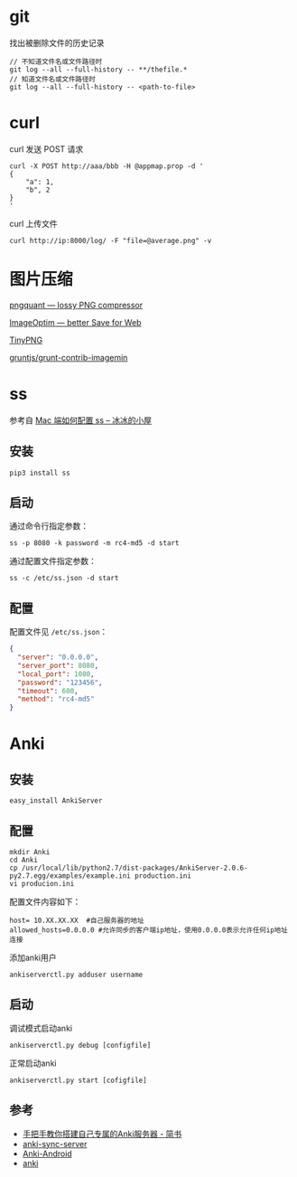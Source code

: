 # git

找出被删除文件的历史记录

```
// 不知道文件名或文件路径时
git log --all --full-history -- **/thefile.*
// 知道文件名或文件路径时
git log --all --full-history -- <path-to-file>
```


# curl

curl 发送 POST 请求

```
curl -X POST http://aaa/bbb -H @appmap.prop -d '
{
    "a": 1,
    "b", 2
}
'
```

curl 上传文件

```
curl http://ip:8000/log/ -F "file=@average.png" -v
```

# 图片压缩
[pngquant — lossy PNG compressor](https://pngquant.org/)

[ImageOptim — better Save for Web](https://imageoptim.com/mac)

[TinyPNG](https://tinypng.com/)

[gruntjs/grunt-contrib-imagemin](https://github.com/gruntjs/grunt-contrib-imagemin)

# ss

参考自 [Mac 端如何配置 ss – 冰冰的小屋](http://16bing.com/2017/02/18/mac-shadowsocks/)

## 安装

```
pip3 install ss
```

## 启动

通过命令行指定参数：

```
ss -p 8080 -k password -m rc4-md5 -d start
```

通过配置文件指定参数：

```
ss -c /etc/ss.json -d start
```

## 配置
配置文件见 `/etc/ss.json`：

```json
{
  "server": "0.0.0.0",
  "server_port": 8080,
  "local_port": 1080,
  "password": "123456",
  "timeout": 600,
  "method": "rc4-md5"
}
```

# Anki

## 安装

```
easy_install AnkiServer
```

## 配置

```
mkdir Anki
cd Anki
cp /usr/local/lib/python2.7/dist-packages/AnkiServer-2.0.6-py2.7.egg/examples/example.ini production.ini
vi producion.ini
```

配置文件内容如下：

```
host= 10.XX.XX.XX  #自己服务器的地址
allowed_hosts=0.0.0.0 #允许同步的客户端ip地址，使用0.0.0.0表示允许任何ip地址连接
```

添加anki用户

```
ankiserverctl.py adduser username
```

## 启动

调试模式启动anki

```
ankiserverctl.py debug [configfile]
```

正常启动anki

```
ankiserverctl.py start [cofigfile]
```

## 参考
+ [手把手教你搭建自己专属的Anki服务器 - 简书](https://www.jianshu.com/p/c50e3feec878)
+ [anki-sync-server](https://github.com/dsnopek/anki-sync-server)
+ [Anki-Android](https://github.com/ankidroid/Anki-Android)
+ [anki](https://github.com/dae/anki)
